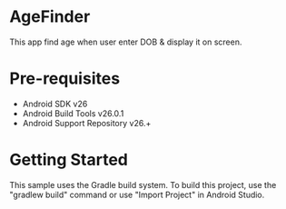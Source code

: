 AgeFinder
=========
This app find age when user enter DOB & display it on screen.

Pre-requisites
==============

  - Android SDK v26
  - Android Build Tools v26.0.1
  - Android Support Repository v26.+


Getting Started
===============
This sample uses the Gradle build system. To build this project, use the "gradlew build" command or use "Import Project" in
Android Studio.
